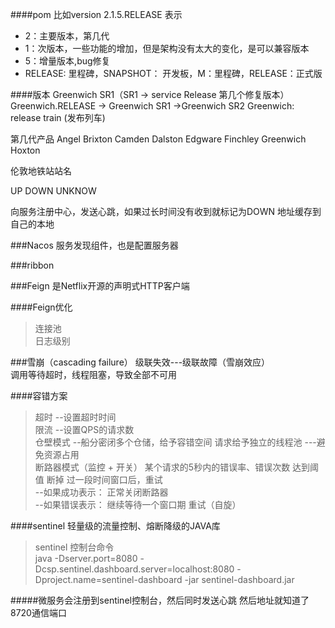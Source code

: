 ####pom
比如version 2.1.5.RELEASE
表示
+ 2：主要版本，第几代
+ 1：次版本，一些功能的增加，但是架构没有太大的变化，是可以兼容版本
+ 5：增量版本,bug修复
+ RELEASE: 里程碑，SNAPSHOT： 开发板，M：里程碑，RELEASE：正式版


####版本
Greenwich SR1（SR1 -> service Release 第几个修复版本）
Greenwich.RELEASE -> Greenwich SR1 ->Greenwich SR2
Greenwich: release train (发布列车)

第几代产品
Angel
Brixton 
Camden
Dalston
Edgware
Finchley
Greenwich
Hoxton

伦敦地铁站站名

UP 
DOWN 
UNKNOW

向服务注册中心，发送心跳，如果过长时间没有收到就标记为DOWN
地址缓存到自己的本地

###Nacos
服务发现组件，也是配置服务器


###ribbon 

###Feign
是Netflix开源的声明式HTTP客户端

####Feign优化
> 连接池  
> 日志级别


###雪崩（cascading failure）
级联失效---级联故障（雪崩效应）  
调用等待超时，线程阻塞，导致全部不可用

####容错方案
> 超时 --设置超时时间  
> 限流 --设置QPS的请求数   
> 仓壁模式 --船分密闭多个仓储，给予容错空间 请求给予独立的线程池
>   ---避免资源占用      
> 断路器模式（监控 + 开关） 某个请求的5秒内的错误率、错误次数 达到阈值 断掉
>  过一段时间窗口后，重试   
>     --如果成功表示： 正常关闭断路器  
>     --如果错误表示： 继续等待一个窗口期 重试（自旋）    


####sentinel
轻量级的流量控制、熔断降级的JAVA库

> sentinel 控制台命令  
>java -Dserver.port=8080 -Dcsp.sentinel.dashboard.server=localhost:8080 -Dproject.name=sentinel-dashboard -jar sentinel-dashboard.jar

#####微服务会注册到sentinel控制台，然后同时发送心跳
然后地址就知道了
8720通信端口